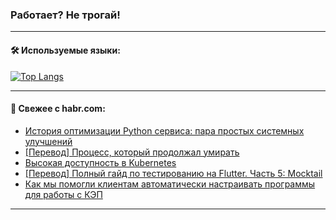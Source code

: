 ### Работает? Не трогай!

---
<!--
#### 🛠️ Technical stack:

![Java](https://img.shields.io/badge/Java-informational?logo=Oracle&style=flat&logoColor=white&color=FF4500)
![Kotlin](https://img.shields.io/badge/Kotlin-informational?logo=Kotlin&style=flat&logoColor=white&color=774D97)
![TS](https://img.shields.io/badge/TypeScript-informational?logo=typeScript&style=flat&logoColor=black&color=017acc)
![Python](https://img.shields.io/badge/Python-informational?logo=Python&style=flat&logoColor=black&color=ffdd54) <br>
![Spring](https://img.shields.io/badge/Spring-informational?logo=Spring&style=flat&logoColor=white&color=6DB33F) 
![SpringBoot](https://img.shields.io/badge/SpringBoot-informational?logo=SpringBoot&style=flat&logoColor=white&color=6DB33F)
![Nest](https://img.shields.io/badge/NestJS-informational?logo=NestJS&style=flat&logoColor=white&color=E0234E) 
![NodeJS](https://img.shields.io/badge/NodeJS-informational?logo=node.js&style=flat&logoColor=white&color=70A760)<br>
![PostgreSQL](https://img.shields.io/badge/PostgreSQL-informational?logo=PostgreSQL&style=flat&logoColor=white&color=DAA520)
![MongoDB](https://img.shields.io/badge/MongoDB-informational?logo=MongoDB&style=flat&logoColor=white&color=870000)
![Apache](https://img.shields.io/badge/Apache-informational?logo=apache&style=flat&logoColor=white&color=f74e28)

___ 
-->

#### 🛠️ Используемые языки:

[![Top Langs](https://github-readme-stats-u2qms2cxw-advtsettinggmailcoms-projects.vercel.app/api/top-langs/?username=zloylis&langs_count=10&hide_title=true&title_color=e6edf3&size_weight=0.5&count_weight=0.5&layout=compact&hide_progress=true&hide_border=true&theme=dracula)](https://github.com/zloylis)

<!---


####  :octocat:&nbsp;&nbsp; Статистика:

![GitHub stats](https://github-readme-stats-u2qms2cxw-advtsettinggmailcoms-projects.vercel.app/api?username=zloylis&show_icons=true&hide_border=true&theme=dracula&title_color=e6edf3&include_all_commits=true&count_private=true&hide_rank=false&hide_title=true&rank_icon=github)
-->
---

#### 💬 Свежее с habr.com:

<!-- BLOG-POST-LIST:START -->
- [История оптимизации Python сервиса: пара простых системных улучшений](https://habr.com/ru/companies/okko/articles/833424/?utm_source=habrahabr&utm_medium=rss&utm_campaign=833424)
- [[Перевод] Процесс, который продолжал умирать](https://habr.com/ru/companies/ruvds/articles/832752/?utm_source=habrahabr&utm_medium=rss&utm_campaign=832752)
- [Высокая доступность в Kubernetes](https://habr.com/ru/companies/slurm/articles/833408/?utm_source=habrahabr&utm_medium=rss&utm_campaign=833408)
- [[Перевод] Полный гайд по тестированию на Flutter. Часть 5: Mocktail](https://habr.com/ru/articles/833390/?utm_source=habrahabr&utm_medium=rss&utm_campaign=833390)
- [Как мы помогли клиентам автоматически настраивать программы для работы с КЭП](https://habr.com/ru/companies/ca_kontur/articles/833332/?utm_source=habrahabr&utm_medium=rss&utm_campaign=833332)
<!-- BLOG-POST-LIST:END -->

---
